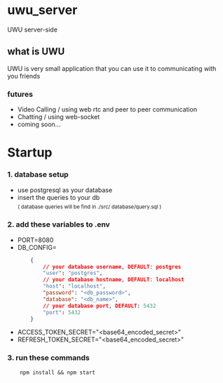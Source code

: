 # uwu_server
UWU server-side

## what is UWU
UWU is very small application that you can use it to communicating with you friends


### **futures**
- Video Calling / using web rtc and peer to peer communication
- Chatting / using web-socket
- coming soon...

# Startup

### 1. database setup
* use postgresql as your database
* insert the queries to your db  
<sub>( database queries will be find in ./src/ database/query.sql )<sup>


### 2. add these variables to .env
* PORT=8080
* DB_CONFIG=
    ```json
        {
            // your database username, DEFAULT: postgres
            "user": "postgres",
            // your database hostname, DEFAULT: localhost
            "host": "localhost",
            "password": "<db_password>",
            "database": "<db_name>",
            // your database port, DEFAULT: 5432
            "port": 5432
        }
    ```
* ACCESS_TOKEN_SECRET="<base64_encoded_secret>"
* REFRESH_TOKEN_SECRET="<base64_encoded_secret>"

###  3. run these commands
```shell
    npm install && npm start
```